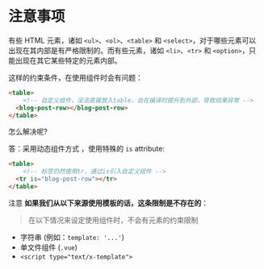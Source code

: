 # 注意事项

有些 HTML 元素，诸如 `<ul>`、`<ol>`、`<table>` 和 `<select>`，对于哪些元素可以出现在其内部是有严格限制的。而有些元素，诸如 `<li>`、`<tr>` 和 `<option>`，只能出现在其它某些特定的元素内部。

这样的约束条件，在使用组件时会有问题：

```html
<table>
    <!-- 自定义组件，没法直接放入table，会在编译时提升到外部，导致结果异常 -->
  <blog-post-row></blog-post-row>
</table>
```

怎么解决呢?

答：采用动态组件方式 ，使用特殊的 `is` attribute:

```html
<table>
    <!-- 标签仍然使用tr，通过is引入自定义组件 -->
  <tr is="blog-post-row"></tr>
</table>
```

注意 **如果我们从以下来源使用模板的话，这条限制是不存在的**：
>在以下情况来设定使用组件时，不会有元素的约束限制

* 字符串 (例如：`template: '...'`)
* 单文件组件 (`.vue`)
* `<script type="text/x-template">`
